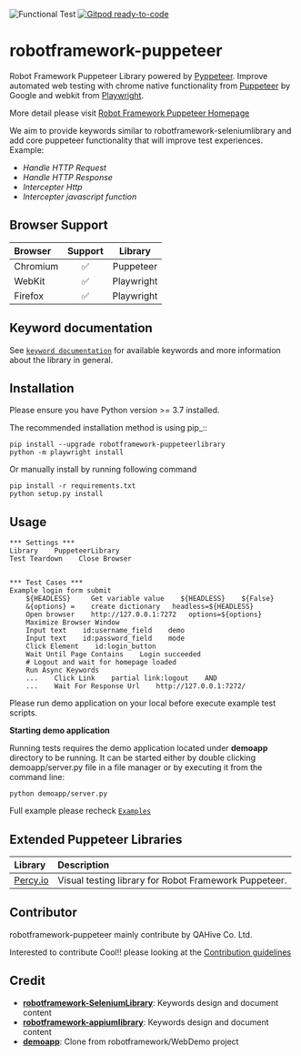 ![Functional Test](https://github.com/qahive/robotframework-puppeteer/workflows/Python%20package/badge.svg)
[![Gitpod ready-to-code](https://img.shields.io/badge/Gitpod-ready--to--code-blue?logo=gitpod)](https://gitpod.io/#https://github.com/qahive/robotframework-puppeteer)

# robotframework-puppeteer
Robot Framework Puppeteer Library powered by [Pyppeteer](https://github.com/pyppeteer/pyppeteer). 
Improve automated web testing with chrome native functionality from [Puppeteer](https://github.com/puppeteer/puppeteer) by Google and webkit from [Playwright](https://github.com/microsoft/playwright-python).

More detail please visit [Robot Framework Puppeteer Homepage](https://qahive.github.io/robotframework-puppeteer.github.io/)

We aim to provide keywords similar to robotframework-seleniumlibrary and add core puppeteer functionality that will improve test experiences.
Example: 
- _Handle HTTP Request_
- _Handle HTTP Response_ 
- _Intercepter Http_
- _Intercepter javascript function_


Browser Support
---------------------

| Browser  | Support | Library |
|   :---   | :---: | :---: |
| Chromium | ✅ | Puppeteer | 
| WebKit   | ✅ | Playwright | 
| Firefox  | ✅ | Playwright | 


Keyword documentation
---------------------
See [`keyword documentation`](https://qahive.github.io/robotframework-puppeteer/PuppeteerLibrary.html) for available keywords and more information about the library in general.



Installation
------------
Please ensure you have Python version >= 3.7 installed.

The recommended installation method is using pip_::

    pip install --upgrade robotframework-puppeteerlibrary
    python -m playwright install
    
Or manually install by running following command
    
    pip install -r requirements.txt
    python setup.py install


Usage
------------

    *** Settings ***
    Library    PuppeteerLibrary
    Test Teardown    Close Browser
    
    
    *** Test Cases ***
    Example login form submit
        ${HEADLESS}     Get variable value    ${HEADLESS}    ${False}
        &{options} =    create dictionary   headless=${HEADLESS}
        Open browser    http://127.0.0.1:7272   options=${options}
        Maximize Browser Window
        Input text    id:username_field    demo
        Input text    id:password_field    mode
        Click Element    id:login_button
        Wait Until Page Contains    Login succeeded
        # Logout and wait for homepage loaded
        Run Async Keywords
        ...    Click Link    partial link:logout    AND
        ...    Wait For Response Url    http://127.0.0.1:7272/
        
Please run demo application on your local before execute example test scripts.
        
**Starting demo application**

Running tests requires the demo application located under **demoapp** directory to be running. 
It can be started either by double clicking demoapp/server.py file in a file manager or by executing it from the command line:
    
    python demoapp/server.py

Full example please recheck [`Examples`](https://github.com/qahive/robotframework-puppeteer/tree/master/Examples)

Extended Puppeteer Libraries
------------

| Library        | Description |
| :---           | :---        |
| [Percy.io](https://github.com/qahive/robotframework-puppeteer-percy)  | Visual testing library for Robot Framework Puppeteer. |

Contributor
------------
robotframework-puppeteer mainly contribute by QAHive Co. Ltd.

Interested to contribute Cool!! please looking at the [Contribution guidelines](https://github.com/qahive/robotframework-puppeteer/blob/master/contributing.md)

Credit
------
  - [**robotframework-SeleniumLibrary**](https://github.com/robotframework/SeleniumLibrary): Keywords design and document content
  - [**robotframework-appiumlibrary**](https://github.com/serhatbolsu/robotframework-appiumlibrary): Keywords design and document content
  - [**demoapp**](https://github.com/robotframework/WebDemo): Clone from robotframework/WebDemo project
